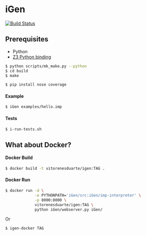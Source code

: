 # iGen

[![Build Status](https://travis-ci.org/vitorenesduarte/iGen.svg?branch=master)](https://travis-ci.org/vitorenesduarte/iGen)

## Prerequisites
- Python
- [Z3 Python binding](https://github.com/Z3Prover/z3#python)

```bash
$ python scripts/mk_make.py --python
$ cd build
$ make
```

```bash
$ pip install nose coverage
```

#### Example
```bash
$ iGen examples/hello.imp
```

#### Tests
```bash
$ i-run-tests.sh
```

## What about Docker?

#### Docker Build
```bash
$ docker build -t vitorenesduarte/igen:TAG .
```

#### Docker Run
```bash
$ docker run -d \
             -e PYTHONPATH='iGen/src:iGen/imp-interpreter' \
             -p 8000:8000 \
             vitorenesduarte/igen:TAG \
             python iGen/webserver.py iGen/
```

Or

```bash
$ igen-docker TAG
```
